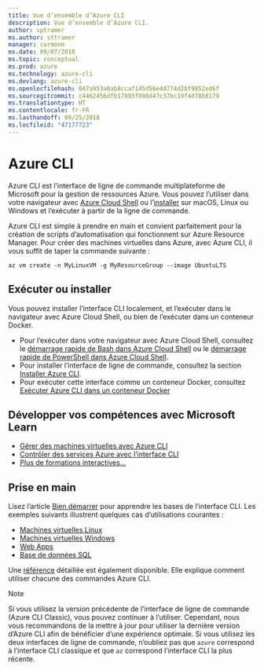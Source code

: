 ```yaml
---
title: Vue d’ensemble d’Azure CLI
description: Vue d’ensemble d’Azure CLI.
author: sptramer
ms.author: sttramer
manager: carmonm
ms.date: 09/07/2018
ms.topic: conceptual
ms.prod: azure
ms.technology: azure-cli
ms.devlang: azure-cli
ms.openlocfilehash: 047a953a0ab8ccaf145d56e4d774d2bf9852ed6f
ms.sourcegitcommit: c4462456dfb17993f098d47c37bc19f4d78b8179
ms.translationtype: HT
ms.contentlocale: fr-FR
ms.lasthandoff: 09/25/2018
ms.locfileid: "47177723"
---
```

# <a name="azure-cli"></a>Azure CLI

Azure CLI est l’interface de ligne de commande multiplateforme de Microsoft pour la gestion de ressources Azure.
Vous pouvez l’utiliser dans votre navigateur avec [Azure Cloud Shell](/azure/cloud-shell/overview) ou l’[installer](install-azure-cli.md) sur macOS, Linux ou Windows et l’exécuter à partir de la ligne de commande.

Azure CLI est simple à prendre en main et convient parfaitement pour la création de scripts d’automatisation qui fonctionnent sur Azure Resource Manager. Pour créer des machines virtuelles dans Azure, avec Azure CLI, il vous suffit de taper la commande suivante :

```azurecli-interactive
az vm create -n MyLinuxVM -g MyResourceGroup --image UbuntuLTS
```

## <a name="run-or-install"></a>Exécuter ou installer

Vous pouvez installer l’interface CLI localement, et l’exécuter dans le navigateur avec Azure Cloud Shell, ou bien de l’exécuter dans un conteneur Docker.

* Pour l’exécuter dans votre navigateur avec Azure Cloud Shell, consultez le [démarrage rapide de Bash dans Azure Cloud Shell](/azure/cloud-shell/quickstart) ou le [démarrage rapide de PowerShell dans Azure Cloud Shell](/azure/cloud-shell/quickstart-powershell).
* Pour installer l’interface de ligne de commande, consultez la section [Installer Azure CLI](install-azure-cli.md).
* Pour exécuter cette interface comme un conteneur Docker, consultez [Exécuter Azure CLI dans un conteneur Docker](run-azure-cli-docker.md)

## <a name="build-your-skills-with-microsoft-learn"></a>Développer vos compétences avec Microsoft Learn

- [Gérer des machines virtuelles avec Azure CLI](/learn/modules/manage-virtual-machines-with-azure-cli/)
- [Contrôler des services Azure avec l’interface CLI](/learn/modules/control-azure-services-with-cli/)
- [Plus de formations interactives...](/learn/browse/?products=azure-clis)

## <a name="get-started"></a>Prise en main

Lisez l’article [Bien démarrer](get-started-with-azure-cli.md) pour apprendre les bases de l’interface CLI. Les exemples suivants illustrent quelques cas d’utilisations courantes :

- [Machines virtuelles Linux](/azure/virtual-machines/virtual-machines-linux-cli-samples?toc=%2fcli%2fazure%2ftoc.json&bc=%2fcli%2fazure%2fbreadcrumb%2ftoc.json)
- [Machines virtuelles Windows](/azure/virtual-machines/virtual-machines-windows-cli-samples?toc=%2fcli%2fazure%2ftoc.json&bc=%2fcli%2fazure%2fbreadcrumb%2ftoc.json)
- [Web Apps](/azure/app-service-web/app-service-cli-samples?toc=%2fcli%2fazure%2ftoc.json&bc=%2fcli%2fazure%2fbreadcrumb%2ftoc.json)
- [Base de données SQL](/azure/sql-database/sql-database-cli-samples?toc=%2fcli%2fazure%2ftoc.json&bc=%2fcli%2fazure%2fbreadcrumb%2ftoc.json)

Une [référence](/cli/azure/reference-index) détaillée est également disponible. Elle explique comment utiliser chacune des commandes Azure CLI.

> [!NOTE]
> Si vous utilisez la version précédente de l’interface de ligne de commande (Azure CLI Classic), vous pouvez continuer à l’utiliser.
> Cependant, nous vous recommandons de la mettre à jour pour utiliser la dernière version d’Azure CLI afin de bénéficier d’une expérience optimale.
> Si vous utilisez les deux interfaces de ligne de commande, n’oubliez pas que `azure` correspond à l’interface CLI classique et que `az` correspond l’interface CLI la plus récente.
